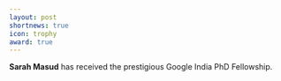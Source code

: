 ```yaml
---
layout: post
shortnews: true
icon: trophy
award: true
---
```



<b>Sarah Masud</b> has received the prestigious Google India PhD Fellowship.